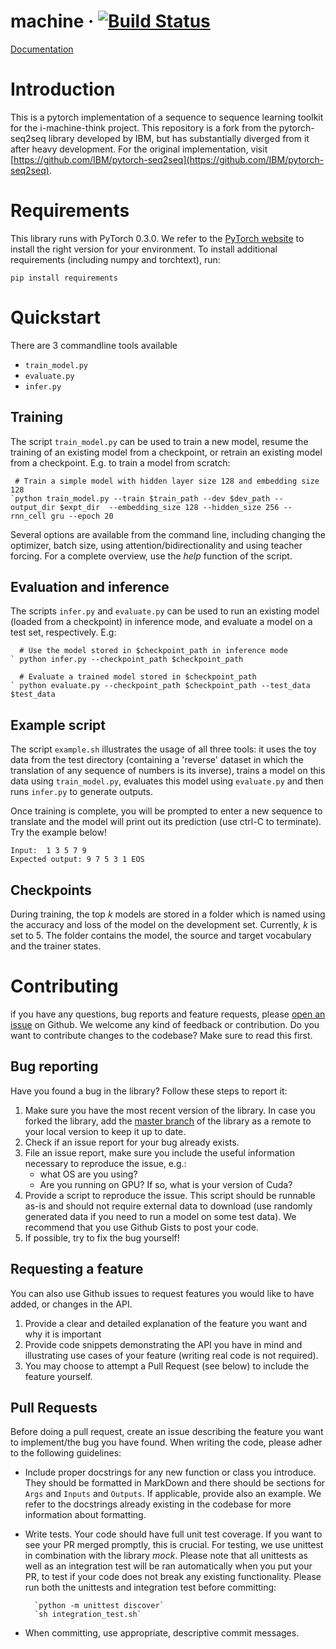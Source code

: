 # machine &middot; [![Build Status](https://travis-ci.org/i-machine-think/machine.svg?branch=master)](https://travis-ci.org/i-machine-think/machine)

[Documentation](https://i-machine-think.github.io/machine/build/html/index.html)

# Introduction

This is a pytorch implementation of a sequence to sequence learning toolkit for the i-machine-think project. This repository is a fork from the pytorch-seq2seq library developed by IBM, but has substantially diverged from it after heavy development. For the original implementation, visit [https://github.com/IBM/pytorch-seq2seq](https://github.com/IBM/pytorch-seq2seq).

# Requirements

This library runs with PyTorch 0.3.0. We refer to the [PyTorch website](http://pytorch.org/) to install the right version for your environment.
To install additional requirements (including numpy and torchtext), run:

`pip install requirements`

# Quickstart

There are 3 commandline tools available

* `train_model.py`
* `evaluate.py`
* `infer.py`

## Training

The script `train_model.py` can be used to train a new model, resume the training of an existing model from a checkpoint, or retrain an existing model from a checkpoint. E.g. to train a model from scratch:

     # Train a simple model with hidden layer size 128 and embedding size 128
    `python train_model.py --train $train_path --dev $dev_path --output_dir $expt_dir  --embedding_size 128 --hidden_size 256 --rnn_cell gru --epoch 20 

Several options are available from the command line, including changing the optimizer, batch size, using attention/bidirectionality and using teacher forcing. 
For a complete overview, use the *help* function of the script.

## Evaluation and inference

The scripts `infer.py` and `evaluate.py` can be used to run an existing model (loaded from a checkpoint) in inference mode, and evaluate a model on a test set, respectively. E.g: 

      # Use the model stored in $checkpoint_path in inference mode
    ` python infer.py --checkpoint_path $checkpoint_path
    
      # Evaluate a trained model stored in $checkpoint_path
    ` python evaluate.py --checkpoint_path $checkpoint_path --test_data $test_data

## Example script

The script `example.sh` illustrates the usage of all three tools: it uses the toy data from the test directory (containing a 'reverse' dataset in which the translation of any sequence of numbers is its inverse), trains a model on this data using `train_model.py`, evaluates this model using `evaluate.py` and then runs `infer.py` to generate outputs.

Once training is complete, you will be prompted to enter a new sequence to translate and the model will print out its prediction (use ctrl-C to terminate).  Try the example below!

    Input:  1 3 5 7 9
	Expected output: 9 7 5 3 1 EOS


## Checkpoints

During training, the top *k* models are stored in a folder which is named using the accuracy and loss of the model on the development set.
Currently, *k* is set to 5.
The folder contains the model, the source and target vocabulary and the trainer states.

# Contributing

if you have any questions, bug reports and feature requests, please [open an issue](https://github.com/i-machine-think/machine/issues/new) on Github. We welcome any kind of feedback or contribution. Do you want to contribute changes to the codebase? Make sure to read this first.

## Bug reporting

Have you found a bug in the library? Follow these steps to report it:
1. Make sure you have the most recent version of the library. In case you forked the library, add the [master branch](https://github.com/i-machine-think/machine/tree/master) of the library as a remote to your local version to keep it up to date.
2. Check if an issue report for your bug already exists.
3. File an issue report, make sure you include the useful information necessary to reproduce the issue, e.g.:
    * what OS are you using?
    * Are you running on GPU? If so, what is your version of Cuda?
4. Provide a script to reproduce the issue. This script should be runnable as-is and should not require external data to download (use randomly generated data if you need to run a model on some test data). We recommend that you use Github Gists to post your code.
5. If possible, try to fix the bug yourself!

## Requesting a feature

You can also use Github issues to request features you would like to have added, or changes in the API.
1. Provide a clear and detailed explanation of the feature you want and why it is important
2. Provide code snippets demonstrating the API you have in mind and illustrating use cases of your feature (writing real code is not required).
3. You may choose to attempt a Pull Request (see below) to include the feature yourself.

## Pull Requests

Before doing a pull request, create an issue describing the feature you want to implement/the bug you have found. When writing the code, please adher to the following guidelines:
* Include proper docstrings for any new function or class you introduce. They should be formatted in MarkDown and there should be sections for `Args` and `Inputs` and `Outputs`. If applicable, provide also an example. We refer to the docstrings already existing in the codebase for more information about formatting.
* Write tests. Your code should have full unit test coverage. If you want to see your PR merged promptly, this is crucial. For testing, we use unittest in combination with the library *mock*. Please note that all unittests as well as an integration test will be ran automatically when you put your PR, to test if your code does not break any existing functionality. Please run both the unittests and integration test before committing:

        `python -m unittest discover`
        `sh integration_test.sh`

* When committing, use appropriate, descriptive commit messages. 


